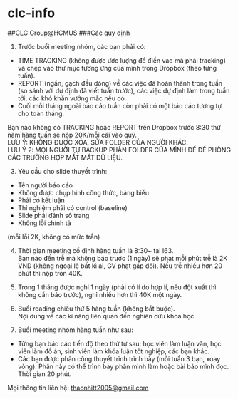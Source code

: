 # clc-info
##CLC Group@HCMUS
###Các quy định

1. Trước buổi meeting nhóm, các bạn phải có:
  - TIME TRACKING (không được ước lượng để điền vào mà phải tracking) và chép vào thư mục tương ứng của mình trong Dropbox (theo từng tuần).
  - REPORT (ngắn, gạch đầu dòng) về các việc đã hoàn thành trong tuần (so sánh với dự định đã viết tuần trước), các việc dự định làm trong tuần tới, các khó khăn vướng mắc nếu có.
  - Cuối mỗi tháng ngoài báo cáo tuần còn phải có một báo cáo tương tự cho toàn tháng. 

  Bạn nào không có TRACKING hoặc REPORT trên Dropbox trước 8:30 thứ năm hàng tuần sẽ nộp 20K/mỗi cái vào quỹ.  
  LƯU Ý: KHÔNG ĐƯỢC XÓA, SỬA FOLDER CỦA NGƯỜI KHÁC.  
  LƯU Ý 2: MỌI NGƯỜI TỰ BACKUP PHẦN FOLDER CỦA MÌNH ĐỂ ĐỀ PHÒNG CÁC TRƯỜNG HỢP MẤT MÁT DỮ LIỆU.

3. Yêu cầu cho slide thuyết trình:
  - Tên người báo cáo
  - Không được chụp hình công thức, bảng biểu
  - Phải có kết luận
  - Thí nghiệm phải có control (baseline)
  - Slide phải đánh số trang
  - Không lỗi chính tả 
  
  (mỗi lỗi 2K, không có mức trần)

4. Thời gian meeting cố định hàng tuần là 8:30~ tại I63.  
Bạn nào đến trễ mà không báo trước (1 ngày) sẽ phạt mỗi phút trễ là 2K VND (không ngoại lệ bất kì ai, GV phạt gấp đôi). Nếu trễ nhiều hơn 20 phút thì nộp tròn 40K.

5. Trong 1 tháng được nghỉ 1 ngày (phải có lí do hợp lí, nếu đột xuất thì không cần báo trước), nghỉ nhiều hơn thì 40K một ngày.

6. Buổi reading chiều thứ 5 hàng tuần (không bắt buộc).  
Nội dung về các kĩ năng liên quan đến nghiên cứu khoa học.

7. Buổi meeting nhóm hàng tuần như sau:
  - Từng bạn báo cáo tiến độ theo thứ tự sau: học viên làm luận văn, học viên làm đồ án, sinh viên làm khóa luận tốt nghiệp, các bạn khác.   
  - Các bạn được phân công thuyết trình trình bày (mỗi tuần 3 bạn, xoay vòng). Phần này có thể trình bày phần mình làm hoặc bài báo mình đọc. Thời gian 20 phút.

Mọi thông tin liên hệ: thaonhitt2005@gmail.com
